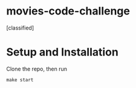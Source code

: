 # movies-code-challenge
[classified]

# Setup and Installation

Clone the repo, then run

`make start`
